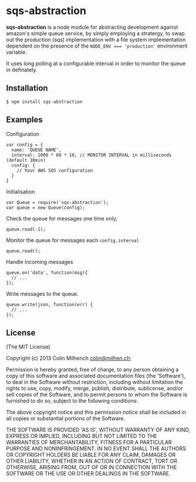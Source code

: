 sqs-abstraction
==========

**sqs-abstraction** is a node module for abstracting development against amazon's
simple queue service, by simply employing a stratergy, to swap out the 
production (sqs) implementation with a file system implementation dependent on 
the presence of the `NODE_ENV === 'production'` environment variable.

It uses long polling at a configurable interval in order to monitor the queue 
in definately.

## Installation

    $ npm install sqs-abstraction

## Examples

Configuration

```
var config = {
  name: 'QUEUE NAME',
  interval: 1000 * 60 * 10, // MONITOR INTERVAL in milliseconds (default 10min)
  config: {
    // Your AWS SQS configuration
  }
}
```

Initialisation

```
var Queue = require('sqs-abstraction');
var queue = new Queue(config);
```

Check the queue for messages one time only;

```
queue.read(-1);
```

Monitor the queue for messages each `config.interval`

```
queue.read();
```

Handle incoming messages

```
queue.on('data', function(msg){
  // ...
});
```

Write messages to the queue.

```
queue.write(json, function(err) {
  // ...
});
```

## License 

(The MIT License)

Copyright (c) 2013 Colin Milhench <colin@milhen.ch>;

Permission is hereby granted, free of charge, to any person obtaining
a copy of this software and associated documentation files (the
'Software'), to deal in the Software without restriction, including
without limitation the rights to use, copy, modify, merge, publish,
distribute, sublicense, and/or sell copies of the Software, and to
permit persons to whom the Software is furnished to do so, subject to
the following conditions:

The above copyright notice and this permission notice shall be
included in all copies or substantial portions of the Software.

THE SOFTWARE IS PROVIDED 'AS IS', WITHOUT WARRANTY OF ANY KIND,
EXPRESS OR IMPLIED, INCLUDING BUT NOT LIMITED TO THE WARRANTIES OF
MERCHANTABILITY, FITNESS FOR A PARTICULAR PURPOSE AND NONINFRINGEMENT.
IN NO EVENT SHALL THE AUTHORS OR COPYRIGHT HOLDERS BE LIABLE FOR ANY
CLAIM, DAMAGES OR OTHER LIABILITY, WHETHER IN AN ACTION OF CONTRACT,
TORT OR OTHERWISE, ARISING FROM, OUT OF OR IN CONNECTION WITH THE
SOFTWARE OR THE USE OR OTHER DEALINGS IN THE SOFTWARE.